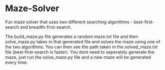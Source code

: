 # Maze-Solver
Fun maze solver that uses two different searching algorithms - best-first-search and breadth-first-search.

The build_maze.py file generates a random maze.txt file and then solve_maze.py takes in that generated file and solves the maze using one of the two algorithms. You can then see the path taken in the solved_maze.txt file (best-first-search is faster). You dont need to seperately generate the maze, just run the solve_maze.py file and a new maze will be generated every time.
